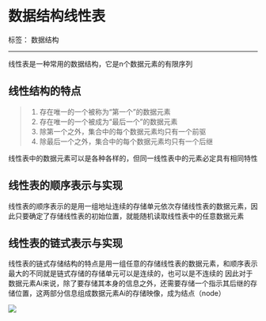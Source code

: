 ﻿# 数据结构线性表

标签： 数据结构

---

线性表是一种常用的数据结构，它是n个数据元素的有限序列
## 线性结构的特点 ##
>  1. 存在唯一的一个被称为“第一个”的数据元素
>  2. 存在唯一的一个被成为“最后一个”的数据元素
>  3. 除第一个之外，集合中的每个数据元素均只有一个前驱
>  4. 除最后一个之外，集合中的每个数据元素均只有一个后继

线性表中的数据元素可以是各种各样的，但同一线性表中的元素必定具有相同特性
## 线性表的顺序表示与实现 ##
线性表的顺序表示的是用一组地址连续的存储单元依次存储线性表的数据元素，因此只要确定了存储线性表的初始位置，就能随机读取线性表中的任意数据元素
## 线性表的链式表示与实现
线性表的链式存储结构的特点是用一组任意的存储线性表的数据元素，和顺序表示最大的不同就是链式存储的存储单元可以是连续的，也可以是不连续的
因此对于数据元素Ai来说，除了要存储其本身的信息之外，还需要存储一个指示其后继的存储位置，这两部分信息组成数据元素Ai的存储映像，成为结点（node）

![](http://ow9fb2o9e.bkt.clouddn.com/image/data_structure/%E6%95%B0%E6%8D%AE%E7%BB%93%E6%9E%841.png)

